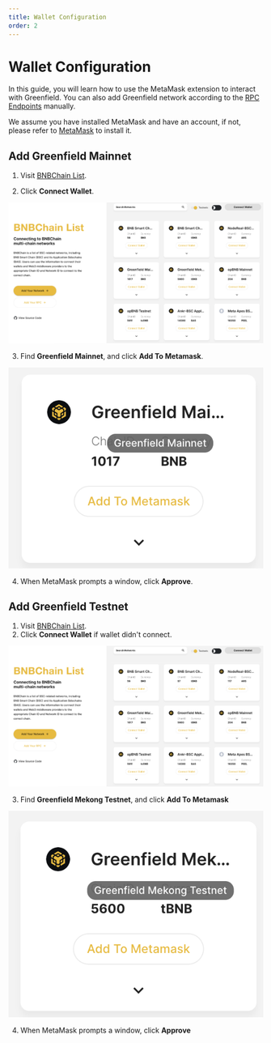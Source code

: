 ```yaml
---
title: Wallet Configuration
order: 2
---
```


# Wallet Configuration

In this guide, you will learn how to use the MetaMask extension to interact with Greenfield. You can also add Greenfield
network according to the [RPC Endpoints](../../api/endpoints.md) manually.

We assume you have installed MetaMask and have an account, if not, please refer to [MetaMask](https://metamask.io/download/)
to install it.

## Add Greenfield Mainnet
1. Visit [BNBChain List](https://www.bnbchainlist.org/).

2. Click **Connect Wallet**.


![connect-wallet](../../../static/asset/201-Connect-Wallet.png)

3. Find **Greenfield Mainnet**, and click **Add To Metamask**.

![Greenfield-Mainnet-Chain-List](../../../static/asset/202-Greenfield-Mainnet-Chain-List.png)


4. When MetaMask prompts a window, click **Approve**.

## Add Greenfield Testnet
1. Visit [BNBChain List](https://www.bnbchainlist.org/).
2. Click **Connect Wallet** if wallet didn't connect.

![connect-wallet](../../../static/asset/201-Connect-Wallet.png)

3. Find **Greenfield Mekong Testnet**, and click **Add To Metamask**

![greenfield-chain-list](../../../static/asset/204-Greenfield-Testnet-Chain-List.png)

4. When MetaMask prompts a window, click **Approve**

